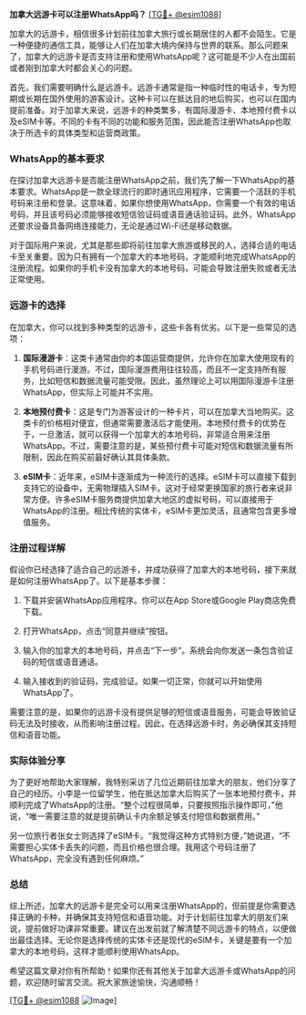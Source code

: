 **加拿大远游卡可以注册WhatsApp吗？** [[TG💪+ @esim1088](https://t.me/s/esim1088)]

加拿大的远游卡，相信很多计划前往加拿大旅行或长期居住的人都不会陌生。它是一种便捷的通信工具，能够让人们在加拿大境内保持与世界的联系。那么问题来了，加拿大的远游卡是否支持注册和使用WhatsApp呢？这可能是不少人在出国前或者刚到加拿大时都会关心的问题。

首先，我们需要明确什么是远游卡。远游卡通常是指一种临时性的电话卡，专为短期或长期在国外使用的游客设计。这种卡可以在抵达目的地后购买，也可以在国内提前准备。对于加拿大来说，远游卡的种类繁多，有国际漫游卡、本地预付费卡以及eSIM卡等。不同的卡有不同的功能和服务范围，因此能否注册WhatsApp也取决于所选卡的具体类型和运营商政策。

### WhatsApp的基本要求

在探讨加拿大远游卡是否能注册WhatsApp之前，我们先了解一下WhatsApp的基本要求。WhatsApp是一款全球流行的即时通讯应用程序，它需要一个活跃的手机号码来注册和登录。这意味着，如果你想使用WhatsApp，你需要一个有效的电话号码，并且该号码必须能够接收短信验证码或语音通话验证码。此外，WhatsApp还要求设备具备网络连接能力，无论是通过Wi-Fi还是移动数据。

对于国际用户来说，尤其是那些即将前往加拿大旅游或移民的人，选择合适的电话卡至关重要。因为只有拥有一个加拿大的本地号码，才能顺利地完成WhatsApp的注册流程。如果你的手机卡没有加拿大的本地号码，可能会导致注册失败或者无法正常使用。

### 远游卡的选择

在加拿大，你可以找到多种类型的远游卡，这些卡各有优劣。以下是一些常见的选项：

1. **国际漫游卡**：这类卡通常由你的本国运营商提供，允许你在加拿大使用现有的手机号码进行漫游。不过，国际漫游费用往往较高，而且不一定支持所有服务，比如短信和数据流量可能受限。因此，虽然理论上可以用国际漫游卡注册WhatsApp，但实际上可能并不实用。

2. **本地预付费卡**：这是专门为游客设计的一种卡片，可以在加拿大当地购买。这类卡的价格相对便宜，但通常需要激活后才能使用。本地预付费卡的优势在于，一旦激活，就可以获得一个加拿大的本地号码，非常适合用来注册WhatsApp。不过，需要注意的是，某些预付费卡可能对短信和数据流量有所限制，因此在购买前最好确认其具体条款。

3. **eSIM卡**：近年来，eSIM卡逐渐成为一种流行的选择。eSIM卡可以直接下载到支持它的设备中，无需物理插入SIM卡。这对于经常更换国家的旅行者来说非常方便。许多eSIM卡服务商提供加拿大地区的虚拟号码，可以直接用于WhatsApp的注册。相比传统的实体卡，eSIM卡更加灵活，且通常包含更多增值服务。

### 注册过程详解

假设你已经选择了适合自己的远游卡，并成功获得了加拿大的本地号码，接下来就是如何注册WhatsApp了。以下是基本步骤：

1. 下载并安装WhatsApp应用程序。你可以在App Store或Google Play商店免费下载。
   
2. 打开WhatsApp，点击“同意并继续”按钮。
   
3. 输入你的加拿大的本地号码，并点击“下一步”。系统会向你发送一条包含验证码的短信或语音通话。
   
4. 输入接收到的验证码，完成验证。如果一切正常，你就可以开始使用WhatsApp了。

需要注意的是，如果你的远游卡没有提供足够的短信或语音服务，可能会导致验证码无法及时接收，从而影响注册过程。因此，在选择远游卡时，务必确保其支持短信和语音功能。

### 实际体验分享

为了更好地帮助大家理解，我特别采访了几位近期前往加拿大的朋友，他们分享了自己的经历。小李是一位留学生，他在抵达加拿大后购买了一张本地预付费卡，并顺利完成了WhatsApp的注册。“整个过程很简单，只要按照指示操作即可，”他说，“唯一需要注意的就是提前确认卡内余额足够支付短信和数据费用。”

另一位旅行者张女士则选择了eSIM卡。“我觉得这种方式特别方便，”她说道，“不需要担心实体卡丢失的问题，而且价格也很合理。我用这个号码注册了WhatsApp，完全没有遇到任何麻烦。”

### 总结

综上所述，加拿大的远游卡是完全可以用来注册WhatsApp的，但前提是你需要选择正确的卡种，并确保其支持短信和语音功能。对于计划前往加拿大的朋友们来说，提前做好功课非常重要。建议在出发前就了解清楚不同远游卡的特点，以便做出最佳选择。无论你是选择传统的实体卡还是现代的eSIM卡，关键是要有一个加拿大的本地号码，这样才能顺利使用WhatsApp。

希望这篇文章对你有所帮助！如果你还有其他关于加拿大远游卡或WhatsApp的问题，欢迎随时留言交流。祝大家旅途愉快，沟通顺畅！

[[TG💪+ @esim1088](https://t.me/s/esim1088) ![Image](https://i.postimg.cc/4NQfJmqS/Snipaste-2025-05-13-00-14-12.png)]